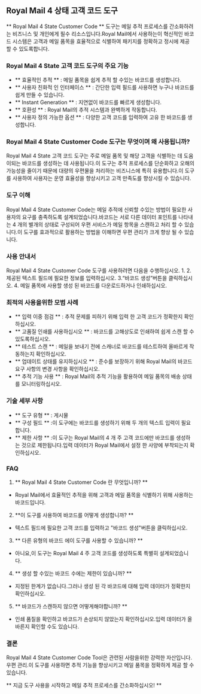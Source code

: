 ## Royal Mail 4 상태 고객 코드 도구

** Royal Mail 4 State Customer Code ** 도구는 메일 추적 프로세스를 간소화하려는 비즈니스 및 개인에게 필수 리소스입니다.Royal Mail에서 사용하는이 혁신적인 바코드 시스템은 고객과 메일 품목을 효율적으로 식별하여 패키지를 정확하고 정시에 제공 할 수 있도록합니다.

### Royal Mail 4 State 고객 코드 도구의 주요 기능
- ** 효율적인 추적 ** : 메일 품목을 쉽게 추적 할 수있는 바코드를 생성합니다.
- ** 사용자 친화적 인 인터페이스 ** : 간단한 입력 필드를 사용하면 누구나 바코드를 쉽게 만들 수 있습니다.
- ** Instant Generation ** : 지연없이 바코드를 빠르게 생성합니다.
- ** 호환성 ** : Royal Mail의 추적 시스템과 완벽하게 작동합니다.
- ** 사용자 정의 가능한 옵션 ** : 다양한 고객 코드를 입력하여 고유 한 바코드를 생성합니다.

### Royal Mail 4 State Customer Code 도구는 무엇이며 왜 사용됩니까?
Royal Mail 4 State 고객 코드 도구는 주로 메일 품목 및 해당 고객을 식별하는 데 도움이되는 바코드를 생성하는 데 사용됩니다.이 도구는 추적 프로세스를 단순화하고 오해의 가능성을 줄이기 때문에 대량의 우편물을 처리하는 비즈니스에 특히 유용합니다.이 도구를 사용하여 사용자는 운영 효율성을 향상시키고 고객 만족도를 향상시킬 수 있습니다.

### 도구 이해
Royal Mail 4 State Customer Code는 메일 추적에 신뢰할 수있는 방법이 필요한 사용자의 요구를 충족하도록 설계되었습니다.바코드는 서로 다른 데이터 포인트를 나타내는 4 개의 별개의 상태로 구성되어 우편 서비스가 메일 항목을 스캔하고 처리 할 수 ​​있습니다.이 도구를 효과적으로 활용하는 방법을 이해하면 우편 관리가 크게 향상 될 수 있습니다.

### 사용 안내서
Royal Mail 4 State Customer Code 도구를 사용하려면 다음을 수행하십시오.
1.
2. 제공된 텍스트 필드에 필요한 정보를 입력하십시오.
3.“바코드 생성”버튼을 클릭하십시오.
4. 메일 품목에 사용할 생성 된 바코드를 다운로드하거나 인쇄하십시오.

### 최적의 사용을위한 모범 사례
- ** 입력 이중 점검 ** : 추적 문제를 피하기 위해 입력 한 고객 코드가 정확한지 확인하십시오.
- ** 고품질 인쇄를 사용하십시오 ** : 바코드를 고해상도로 인쇄하여 쉽게 스캔 할 수 있도록하십시오.
- ** 테스트 스캔 ** : 메일을 보내기 전에 스캐너로 바코드를 테스트하여 올바르게 작동하는지 확인하십시오.
- ** 업데이트 상태를 유지하십시오 ** : 준수를 보장하기 위해 Royal Mail의 바코드 요구 사항의 변경 사항을 확인하십시오.
- ** 추적 기능 사용 ** : Royal Mail의 추적 기능을 활용하여 메일 품목의 배송 상태를 모니터링하십시오.

### 기술 세부 사항
- ** 도구 유형 ** : 게시물
- ** 구성 필드 ** :이 도구에는 바코드를 생성하기 위해 두 개의 텍스트 입력이 필요합니다.
- ** 제한 사항 ** :이 도구는 Royal Mail의 4 개 주 고객 코드에만 바코드를 생성하는 것으로 제한됩니다.입력 데이터가 Royal Mail에서 설정 한 사양에 부착되는지 확인하십시오.

### FAQ
1. ** Royal Mail 4 State Customer Code 란 무엇입니까? **
- Royal Mail에서 효율적인 추적을 위해 고객과 메일 품목을 식별하기 위해 사용하는 바코드입니다.

2. **이 도구를 사용하여 바코드를 어떻게 생성합니까? **
- 텍스트 필드에 필요한 고객 코드를 입력하고 "바코드 생성"버튼을 클릭하십시오.

3. ** 다른 유형의 바코드 에이 도구를 사용할 수 있습니까? **
- 아니요,이 도구는 Royal Mail 4 주 고객 코드를 생성하도록 특별히 설계되었습니다.

4. ** 생성 할 수있는 바코드 수에는 제한이 있습니까? **
- 지정된 한계가 없습니다.그러나 생성 된 각 바코드에 대해 입력 데이터가 정확한지 확인하십시오.

5. ** 바코드가 스캔하지 않으면 어떻게해야합니까? **
- 인쇄 품질을 확인하고 바코드가 손상되지 않았는지 확인하십시오.입력 데이터가 올바른지 확인할 수도 있습니다.

### 결론
Royal Mail 4 State Customer Code Tool은 관련된 사람을위한 강력한 자산입니다. 우편 관리.이 도구를 사용하면 추적 기능을 향상시키고 메일 품목을 정확하게 제공 할 수 있습니다.

** 지금 도구 사용을 시작하고 메일 추적 프로세스를 간소화하십시오! **